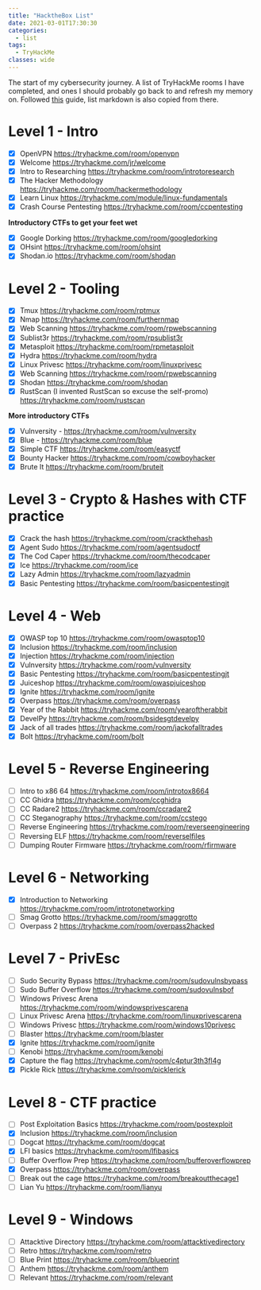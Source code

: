```yaml
---
title: "HacktheBox List"
date: 2021-03-01T17:30:30
categories:
  - list
tags:
  - TryHackMe
classes: wide
---
```

The start of my cybersecurity journey. A list of TryHackMe rooms I have completed, and ones I should probably go back to and refresh my memory on. Followed [this](https://blog.tryhackme.com/free_path/) guide, list markdown is also copied from there.


# Level 1 - Intro
- [x] OpenVPN https://tryhackme.com/room/openvpn
- [x] Welcome https://tryhackme.com/jr/welcome
- [x] Intro to Researching https://tryhackme.com/room/introtoresearch
- [x] The Hacker Methodology https://tryhackme.com/room/hackermethodology
- [x] Learn Linux https://tryhackme.com/module/linux-fundamentals
- [x] Crash Course Pentesting https://tryhackme.com/room/ccpentesting

**Introductory CTFs to get your feet wet**

- [x] Google Dorking https://tryhackme.com/room/googledorking
- [x] OHsint https://tryhackme.com/room/ohsint
- [x] Shodan.io https://tryhackme.com/room/shodan

# Level 2 - Tooling
- [x] Tmux https://tryhackme.com/room/rptmux
- [x] Nmap https://tryhackme.com/room/furthernmap
- [x] Web Scanning https://tryhackme.com/room/rpwebscanning
- [x] Sublist3r https://tryhackme.com/room/rpsublist3r
- [x] Metasploit https://tryhackme.com/room/rpmetasploit
- [x] Hydra https://tryhackme.com/room/hydra
- [x] Linux Privesc https://tryhackme.com/room/linuxprivesc
- [x] Web Scanning https://tryhackme.com/room/rpwebscanning
- [x] Shodan https://tryhackme.com/room/shodan
- [x] RustScan (I invented RustScan so excuse the self-promo) https://tryhackme.com/room/rustscan

**More introductory CTFs**
- [x] Vulnversity - https://tryhackme.com/room/vulnversity
- [x] Blue - https://tryhackme.com/room/blue
- [x] Simple CTF https://tryhackme.com/room/easyctf
- [x] Bounty Hacker https://tryhackme.com/room/cowboyhacker
- [x] Brute It https://tryhackme.com/room/bruteit

# Level 3 - Crypto & Hashes with CTF practice
- [x] Crack the hash https://tryhackme.com/room/crackthehash
- [x] Agent Sudo https://tryhackme.com/room/agentsudoctf
- [x] The Cod Caper https://tryhackme.com/room/thecodcaper
- [x] Ice https://tryhackme.com/room/ice
- [x] Lazy Admin https://tryhackme.com/room/lazyadmin
- [x] Basic Pentesting https://tryhackme.com/room/basicpentestingjt

# Level 4 - Web
- [x] OWASP top 10 https://tryhackme.com/room/owasptop10
- [x] Inclusion https://tryhackme.com/room/inclusion
- [x] Injection https://tryhackme.com/room/injection
- [x] Vulnversity https://tryhackme.com/room/vulnversity
- [x] Basic Pentesting https://tryhackme.com/room/basicpentestingjt
- [x] Juiceshop https://tryhackme.com/room/owaspjuiceshop
- [x] Ignite https://tryhackme.com/room/ignite
- [x] Overpass https://tryhackme.com/room/overpass
- [x] Year of the Rabbit https://tryhackme.com/room/yearoftherabbit
- [x] DevelPy https://tryhackme.com/room/bsidesgtdevelpy
- [x] Jack of all trades https://tryhackme.com/room/jackofalltrades
- [x] Bolt https://tryhackme.com/room/bolt

# Level 5 - Reverse Engineering
- [ ] Intro to x86 64 https://tryhackme.com/room/introtox8664
- [ ] CC Ghidra https://tryhackme.com/room/ccghidra
- [ ] CC Radare2 https://tryhackme.com/room/ccradare2
- [ ] CC Steganography https://tryhackme.com/room/ccstego
- [ ] Reverse Engineering https://tryhackme.com/room/reverseengineering
- [ ] Reversing ELF https://tryhackme.com/room/reverselfiles
- [ ] Dumping Router Firmware https://tryhackme.com/room/rfirmware

# Level 6 - Networking
- [x] Introduction to Networking https://tryhackme.com/room/introtonetworking
- [ ] Smag Grotto https://tryhackme.com/room/smaggrotto
- [ ] Overpass 2 https://tryhackme.com/room/overpass2hacked

# Level 7 - PrivEsc
- [ ] Sudo Security Bypass https://tryhackme.com/room/sudovulnsbypass
- [ ] Sudo Buffer Overflow https://tryhackme.com/room/sudovulnsbof
- [ ] Windows Privesc Arena https://tryhackme.com/room/windowsprivescarena
- [ ] Linux Privesc Arena https://tryhackme.com/room/linuxprivescarena
- [ ] Windows Privesc https://tryhackme.com/room/windows10privesc
- [ ] Blaster https://tryhackme.com/room/blaster
- [x] Ignite https://tryhackme.com/room/ignite
- [ ] Kenobi https://tryhackme.com/room/kenobi
- [x] Capture the flag https://tryhackme.com/room/c4ptur3th3fl4g
- [x] Pickle Rick https://tryhackme.com/room/picklerick

# Level 8 - CTF practice
- [ ] Post Exploitation Basics https://tryhackme.com/room/postexploit
- [x] Inclusion https://tryhackme.com/room/inclusion
- [ ] Dogcat https://tryhackme.com/room/dogcat
- [x] LFI basics https://tryhackme.com/room/lfibasics
- [ ] Buffer Overflow Prep https://tryhackme.com/room/bufferoverflowprep
- [x] Overpass https://tryhackme.com/room/overpass
- [ ] Break out the cage https://tryhackme.com/room/breakoutthecage1
- [ ] Lian Yu https://tryhackme.com/room/lianyu

# Level 9 - Windows
- [ ] Attacktive Directory https://tryhackme.com/room/attacktivedirectory
- [ ] Retro https://tryhackme.com/room/retro
- [ ] Blue Print https://tryhackme.com/room/blueprint
- [ ] Anthem https://tryhackme.com/room/anthem
- [ ] Relevant https://tryhackme.com/room/relevant
